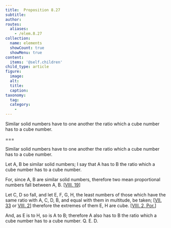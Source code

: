```yaml
---
title:  Proposition 8.27
subtitle: 
author:
routes:
  aliases:
    - /elem.8.27
collection:
  name: elements
  showCount: true
  showMenu: true
content:
  items: '@self.children'
child_type: article
figure:
  image:
  alt:
  title:
  caption:
taxonomy:
  tag:
  category:
    - 
---
```


<p>
       <hi rend="ital">Similar solid numbers have to one another the ratio which a cube number has to a cube number.</hi>
      </p>

===

<p>
       <span class="ital">Similar solid numbers have to one another the ratio which a cube number has to a cube number.</span>
      </p>

<p>Let <span class="ital">A</span>, <span class="ital">B</span> be similar solid numbers; I say that <span class="ital">A</span> has to <span class="ital">B</span> the ratio which a cube number has to a cube number. 
      </p>

<p>For, since <span class="ital">A</span>, <span class="ital">B</span> are similar solid numbers, therefore two mean proportional numbers fall between <span class="ital">A</span>, <span class="ital">B</span>. [<a href="/elem.8.19">VIII. 19</a>] </p>

<p>Let <span class="ital">C</span>, <span class="ital">D</span> so fall, and let <span class="ital">E</span>, <span class="ital">F</span>, <span class="ital">G</span>, <span class="ital">H</span>, the least numbers of those which have the same ratio with <span class="ital">A</span>, <span class="ital">C</span>, <span class="ital">D</span>, <span class="ital">B</span>, and equal with them in multitude, be taken; [<a href="/elem.7.33">VII. 33</a> or <a href="/elem.8.2">VIII. 2</a>] therefore the extremes of them <span class="ital">E</span>, <span class="ital">H</span> are cube. [<a href="/elem.8.2.p.1">VIII. 2, Por.</a>] </p>

<p>And, as <span class="ital">E</span> is to <span class="ital">H</span>, so is <span class="ital">A</span> to <span class="ital">B</span>; therefore <span class="ital">A</span> also has to <span class="ital">B</span> the ratio which a cube number has to a cube number. Q. E. D.<pb n="383"/></p>
